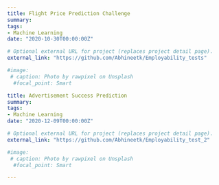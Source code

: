 ```yaml
---
title: Flight Price Prediction Challenge
summary: 
tags:
- Machine Learning
date: "2020-10-30T00:00:00Z"

# Optional external URL for project (replaces project detail page).
external_link: "https://github.com/Abhineetk/Employability_tests"

#image:
 # caption: Photo by rawpixel on Unsplash
  #focal_point: Smart

title: Advertisement Success Prediction
summary: 
tags:
- Machine Learning
date: "2020-12-09T00:00:00Z"

# Optional external URL for project (replaces project detail page).
external_link: "https://github.com/Abhineetk/Employability_test_2"

#image:
 # caption: Photo by rawpixel on Unsplash
  #focal_point: Smart

---
```


